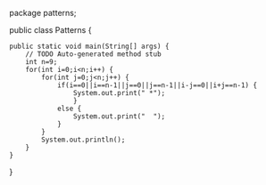 package patterns;

public class Patterns {

	public static void main(String[] args) {
		// TODO Auto-generated method stub
		int n=9;
		for(int i=0;i<n;i++) {
			for(int j=0;j<n;j++) {
				if(i==0||i==n-1||j==0||j==n-1||i-j==0||i+j==n-1) {
					System.out.print(" *");
					}
				else {
					System.out.print("  ");
				}
			}
			System.out.println();
		}
	}
}
